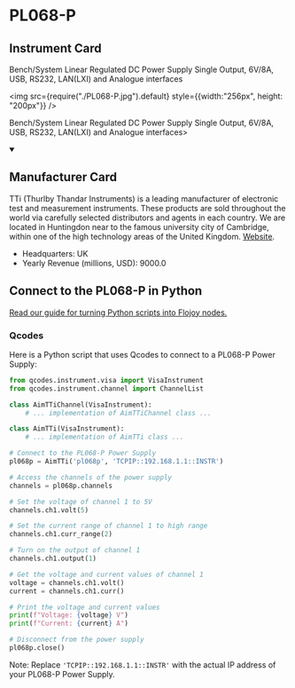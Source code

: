 
# PL068-P

## Instrument Card

<div className="flex">

<div>

Bench/System Linear Regulated DC Power Supply Single Output, 6V/8A, USB, RS232, LAN(LXI) and Analogue interfaces

</div>

<img src={require("./PL068-P.jpg").default} style={{width:"256px", height: "200px"}} />

</div>

Bench/System Linear Regulated DC Power Supply Single Output, 6V/8A, USB, RS232, LAN(LXI) and Analogue interfaces>

<details open>
<summary><h2>Manufacturer Card</h2></summary>

TTi (Thurlby Thandar Instruments) is a leading manufacturer of electronic test and measurement instruments. These products are sold throughout the world via carefully selected distributors and agents in each country. We are located in Huntingdon near to the famous university city of Cambridge, within one of the high technology areas of the United Kingdom. <a href="https://www.aimtti.com/">Website</a>.

<ul>
  <li>Headquarters: UK</li>
  <li>Yearly Revenue (millions, USD): 9000.0</li>
</ul>
</details>

## Connect to the PL068-P in Python

[Read our guide for turning Python scripts into Flojoy nodes.](https://docs.flojoy.ai/custom-nodes/creating-custom-node/)


### Qcodes

Here is a Python script that uses Qcodes to connect to a PL068-P Power Supply:

```python
from qcodes.instrument.visa import VisaInstrument
from qcodes.instrument.channel import ChannelList

class AimTTiChannel(VisaInstrument):
    # ... implementation of AimTTiChannel class ...

class AimTTi(VisaInstrument):
    # ... implementation of AimTTi class ...

# Connect to the PL068-P Power Supply
pl068p = AimTTi('pl068p', 'TCPIP::192.168.1.1::INSTR')

# Access the channels of the power supply
channels = pl068p.channels

# Set the voltage of channel 1 to 5V
channels.ch1.volt(5)

# Set the current range of channel 1 to high range
channels.ch1.curr_range(2)

# Turn on the output of channel 1
channels.ch1.output(1)

# Get the voltage and current values of channel 1
voltage = channels.ch1.volt()
current = channels.ch1.curr()

# Print the voltage and current values
print(f"Voltage: {voltage} V")
print(f"Current: {current} A")

# Disconnect from the power supply
pl068p.close()
```

Note: Replace `'TCPIP::192.168.1.1::INSTR'` with the actual IP address of your PL068-P Power Supply.

